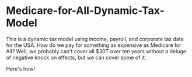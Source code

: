 # Medicare-for-All-Dynamic-Tax-Model

This is a dynamic tax model using income, payroll, and corporate tax data for the USA. How do we pay for something as expensive
as Medicare for All? Well, we probably can't cover all $30T over ten years without a deluge of negative knock on effects,
but we can cover some of it.

Here's how!
